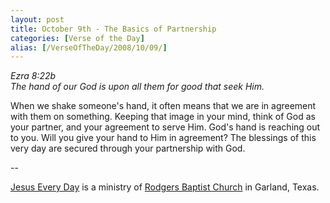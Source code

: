 ```yaml
---
layout: post
title: October 9th - The Basics of Partnership
categories: [Verse of the Day]
alias: [/VerseOfTheDay/2008/10/09/]
---
```


_Ezra 8:22b  
The hand of our God is upon all them for good that seek Him._

When we shake someone's hand, it often means that we are in
agreement with them on something. Keeping that image in your mind,
think of God as your partner, and your agreement to serve Him. God's
hand is reaching out to you. Will you give your hand to Him in
agreement? The blessings of this very day are secured through your
partnership with God.

 --

<a href=http://jesuseveryday.net>Jesus Every Day</a> is a ministry of <a href=http://rodgersbaptist.net>Rodgers Baptist Church</a> in Garland, Texas.
